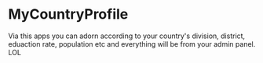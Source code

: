 # MyCountryProfile

Via this apps you can adorn according to your country's division, district, eduaction rate, population etc and everything will be from your admin panel. LOL 
